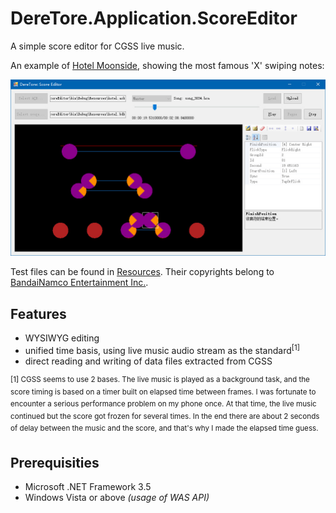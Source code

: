 ﻿# DereTore.Application.ScoreEditor

A simple score editor for CGSS live music.

An example of [Hotel Moonside](http://www.project-imas.com/wiki/Hotel_Moonside), showing the most famous 'X' swiping notes:

![Hotel Moonside](sv-screenshot-1.jpg)

Test files can be found in [Resources](Resources). Their copyrights belong to [BandaiNamco Entertainment Inc.](http://bandainamcoent.co.jp/).

## Features

- WYSIWYG editing
- unified time basis, using live music audio stream as the standard<sup>[1]</sup>
- direct reading and writing of data files extracted from CGSS

<sup>[1] CGSS seems to use 2 bases. The live music is played as a background task, and the
score timing is based on a timer built on elapsed time between frames. I was fortunate to
encounter a serious performance problem on my phone once. At that time, the live music
continued but the score got frozen for several times. In the end there are about 2 seconds
of delay between the music and the score, and that's why I made the elapsed time guess.</sup>

## Prerequisities

- Microsoft .NET Framework 3.5
- Windows Vista or above *(usage of WAS API)*
